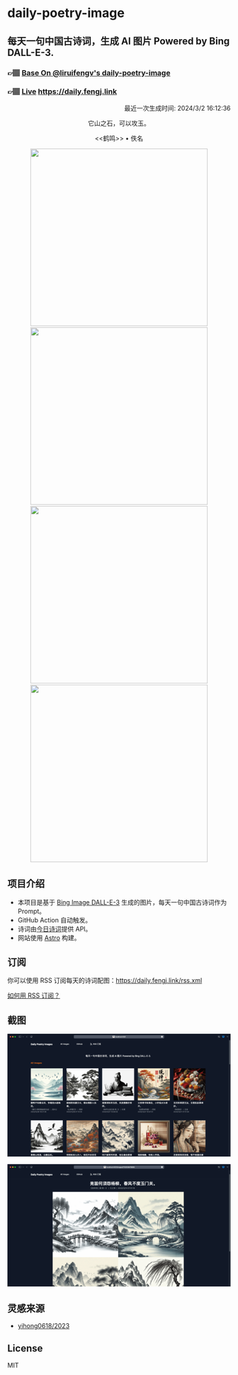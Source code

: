 
# daily-poetry-image

## 每天一句中国古诗词，生成 AI 图片 Powered by Bing DALL-E-3.

### 👉🏽 [Base On @liruifengv's daily-poetry-image](https://github.com/liruifengv/daily-poetry-image)

### 👉🏽 [Live](https://daily.fengj.link) https://daily.fengj.link

<p align="right">
  最近一次生成时间: 2024/3/2 16:12:36
</p>
<p align="center">
它山之石，可以攻玉。
</p>
<p align="center">
<<鹤鸣>> • 佚名
</p>
<p align="center">
<img src="https://tse1.mm.bing.net/th/id/OIG4.ZTpsvel3jAoPcf0DOlEE" height="400" width="400" />
<img src="https://tse3.mm.bing.net/th/id/OIG4.u2Pt91NE5k2cbRKw2rSO" height="400" width="400" />
<img src="https://tse2.mm.bing.net/th/id/OIG4.uUsyo5FaW0N0U.YZ7SFl" height="400" width="400" />
<img src="https://tse1.mm.bing.net/th/id/OIG4.lyNQV4jr3ME53okF4tn2" height="400" width="400" />
</p>

## 项目介绍

-   本项目是基于 [Bing Image DALL-E-3](https://www.bing.com/images/create) 生成的图片，每天一句中国古诗词作为 Prompt。
-   GitHub Action 自动触发。
-   诗词由[今日诗词](https://www.jinrishici.com/)提供 API。
-   网站使用 [Astro](https://astro.build) 构建。

## 订阅

你可以使用 RSS 订阅每天的诗词配图：https://daily.fengj.link/rss.xml

[如何用 RSS 订阅？](https://zhuanlan.zhihu.com/p/55026716)

## 截图

![图片列表](./screenshots/Snipaste_2023-12-28_21-00-26.png)

![图片详情](./screenshots/Snipaste_2023-12-28_21-00-53.png)

## 灵感来源

-   [yihong0618/2023](https://github.com/yihong0618/2023)

## License

MIT
